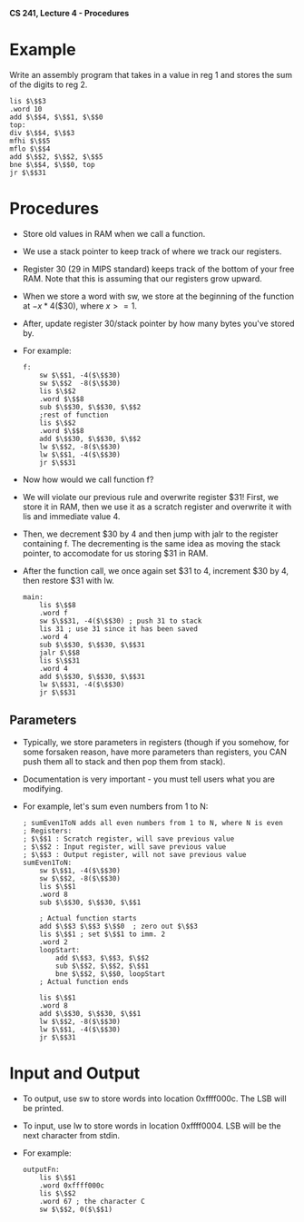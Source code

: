 **CS 241, Lecture 4 - Procedures**

Example
=======

Write an assembly program that takes in a value in reg 1 and stores the
sum of the digits to reg 2.

``` {.numberLines mathescape="" numbers="left" breaklines="true"}
lis $\$$3
.word 10
add $\$$4, $\$$1, $\$$0
top:
div $\$$4, $\$$3
mfhi $\$$5
mflo $\$$4
add $\$$2, $\$$2, $\$$5
bne $\$$4, $\$$0, top
jr $\$$31
```

Procedures
==========

-   Store old values in RAM when we call a function.

-   We use a stack pointer to keep track of where we track our
    registers.

-   Register 30 (29 in MIPS standard) keeps track of the bottom of your
    free RAM. Note that this is assuming that our registers grow upward.

-   When we store a word with sw, we store at the beginning of the
    function at $-x*4(\$30)$, where $x >= 1$.

-   After, update register 30/stack pointer by how many bytes you've
    stored by.

-   For example:

    ``` {.numberLines mathescape="" numbers="left" breaklines="true"}
    f: 
        sw $\$$1, -4($\$$30)
        sw $\$$2  -8($\$$30)
        lis $\$$2
        .word $\$$8
        sub $\$$30, $\$$30, $\$$2
        ;rest of function
        lis $\$$2
        .word $\$$8
        add $\$$30, $\$$30, $\$$2
        lw $\$$2, -8($\$$30)
        lw $\$$1, -4($\$$30)
        jr $\$$31
    ```

-   Now how would we call function f?

-   We will violate our previous rule and overwrite register \$31!
    First, we store it in RAM, then we use it as a scratch register and
    overwrite it with lis and immediate value 4.

-   Then, we decrement \$30 by 4 and then jump with jalr to the register
    containing f. The decrementing is the same idea as moving the stack
    pointer, to accomodate for us storing \$31 in RAM.

-   After the function call, we once again set \$31 to 4, increment \$30
    by 4, then restore \$31 with lw.

    ``` {.numberLines mathescape="" numbers="left" breaklines="true"}
    main:
        lis $\$$8
        .word f
        sw $\$$31, -4($\$$30) ; push 31 to stack
        lis 31 ; use 31 since it has been saved
        .word 4
        sub $\$$30, $\$$30, $\$$31
        jalr $\$$8
        lis $\$$31
        .word 4
        add $\$$30, $\$$30, $\$$31
        lw $\$$31, -4($\$$30)
        jr $\$$31
    ```

Parameters
----------

-   Typically, we store parameters in registers (though if you somehow,
    for some forsaken reason, have more parameters than registers, you
    CAN push them all to stack and then pop them from stack).

-   Documentation is very important - you must tell users what you are
    modifying.

-   For example, let's sum even numbers from 1 to N:

    ``` {.numberLines mathescape="" numbers="left" breaklines="true"}
    ; sumEven1ToN adds all even numbers from 1 to N, where N is even
    ; Registers:
    ; $\$$1 : Scratch register, will save previous value
    ; $\$$2 : Input register, will save previous value
    ; $\$$3 : Output register, will not save previous value
    sumEven1ToN:
        sw $\$$1, -4($\$$30)
        sw $\$$2, -8($\$$30)
        lis $\$$1
        .word 8
        sub $\$$30, $\$$30, $\$$1

        ; Actual function starts
        add $\$$3 $\$$3 $\$$0  ; zero out $\$$3
        lis $\$$1 ; set $\$$1 to imm. 2
        .word 2
        loopStart:
            add $\$$3, $\$$3, $\$$2
            sub $\$$2, $\$$2, $\$$1
            bne $\$$2, $\$$0, loopStart
        ; Actual function ends

        lis $\$$1
        .word 8
        add $\$$30, $\$$30, $\$$1
        lw $\$$2, -8($\$$30)
        lw $\$$1, -4($\$$30)
        jr $\$$31
    ```

Input and Output
================

-   To output, use sw to store words into location 0xffff000c. The LSB
    will be printed.

-   To input, use lw to store words in location 0xffff0004. LSB will be
    the next character from stdin.

-   For example:

    ``` {.numberLines mathescape="" numbers="left" breaklines="true"}
    outputFn:
        lis $\$$1
        .word 0xffff000c
        lis $\$$2
        .word 67 ; the character C
        sw $\$$2, 0($\$$1)
    ```
